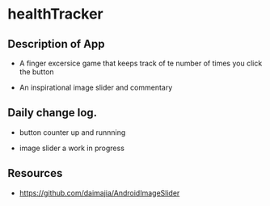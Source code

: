 # healthTracker

 ## Description of App
 
 * A finger excersice game that keeps track of te number of times you click the button
 
 * An inspirational image slider and commentary
 
 ## Daily change log.
 
 * button counter up and runnning
 
 * image slider a work in progress
 
 ## Resources
 
 * https://github.com/daimajia/AndroidImageSlider
